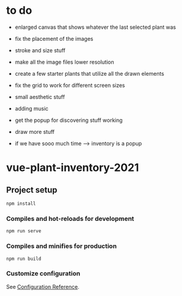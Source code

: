# to do
- enlarged canvas that shows whatever the last selected plant was
- fix the placement of the images
- stroke and size stuff
- make all the image files lower resolution
- create a few starter plants that utilize all the drawn elements
- fix the grid to work for different screen sizes
- small aesthetic stuff 
- adding music
- get the popup for discovering stuff working
- draw more stuff

- if we have sooo much time --> inventory is a popup





# vue-plant-inventory-2021

## Project setup
```
npm install
```

### Compiles and hot-reloads for development
```
npm run serve
```

### Compiles and minifies for production
```
npm run build
```

### Customize configuration
See [Configuration Reference](https://cli.vuejs.org/config/).
